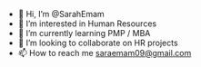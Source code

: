 - 👋 Hi, I’m @SarahEmam
- 👀 I’m interested in Human Resources
- 🌱 I’m currently learning PMP / MBA
- 💞️ I’m looking to collaborate on HR projects
- 📫 How to reach me saraemam09@gmail.com

<!---
SarahEmam/SarahEmam is a ✨ special ✨ repository because its `README.md` (this file) appears on your GitHub profile.
You can click the Preview link to take a look at your changes.
--->
